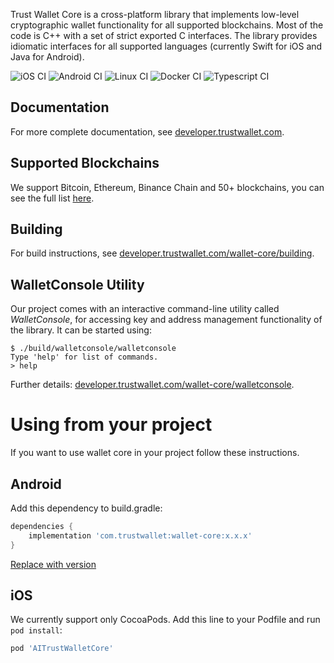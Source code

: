 Trust Wallet Core is a cross-platform library that implements low-level cryptographic wallet functionality for all supported blockchains. Most of the code is C++ with a set of strict exported C interfaces. The library provides idiomatic interfaces for all supported languages (currently Swift for iOS and Java for Android).

![iOS CI](https://github.com/rohitsethii/wallet-core/workflows/iOS%20CI/badge.svg)
![Android CI](https://github.com/rohitsethii/wallet-core/workflows/Android%20CI/badge.svg)
![Linux CI](https://github.com/rohitsethii/wallet-core/workflows/Linux%20CI/badge.svg)
![Docker CI](https://github.com/rohitsethii/wallet-core/workflows/Docker%20CI/badge.svg)
![Typescript CI](https://github.com/rohitsethii/wallet-core/workflows/Typescript%20CI/badge.svg)


## Documentation

For more complete documentation, see [developer.trustwallet.com](https://developer.trustwallet.com/wallet-core).

## Supported Blockchains

We support Bitcoin, Ethereum, Binance Chain and 50+ blockchains, you can see the full list [here](docs/coins.md).

## Building

For build instructions, see [developer.trustwallet.com/wallet-core/building](https://developer.trustwallet.com/wallet-core/building).

## WalletConsole Utility

Our project comes with an interactive command-line utility called _WalletConsole_, for accessing key and address management functionality of the library.  It can be started using:

```
$ ./build/walletconsole/walletconsole 
Type 'help' for list of commands.
> help
```

Further details: [developer.trustwallet.com/wallet-core/walletconsole](https://developer.trustwallet.com/wallet-core/walletconsole).

# Using from your project

If you want to use wallet core in your project follow these instructions.

## Android

Add this dependency to build.gradle:

```groovy
dependencies {
    implementation 'com.trustwallet:wallet-core:x.x.x'
}
```
[Replace with version](https://github.com/rohitsethii/wallet-core/releases)

## iOS

We currently support only CocoaPods. Add this line to your Podfile and run `pod install`:

```ruby
pod 'AITrustWalletCore'
```